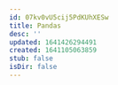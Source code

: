 ```yaml
---
id: 07kv0vU5cij5PdKUhXESw
title: Pandas
desc: ''
updated: 1641426294491
created: 1641105063859
stub: false
isDir: false
---
```


